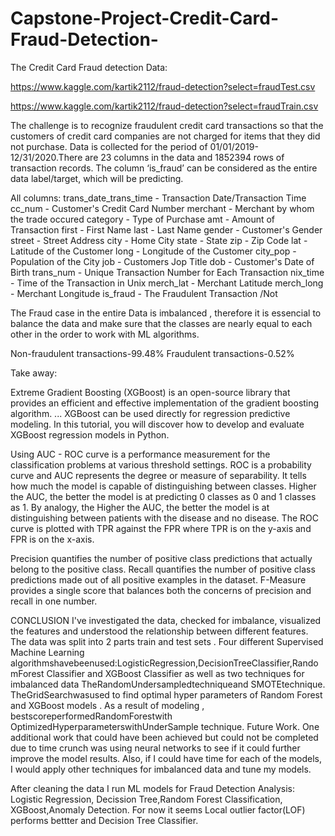 # Capstone-Project-Credit-Card-Fraud-Detection-

The Credit Card Fraud detection Data:

https://www.kaggle.com/kartik2112/fraud-detection?select=fraudTest.csv

https://www.kaggle.com/kartik2112/fraud-detection?select=fraudTrain.csv

The challenge is to recognize fraudulent credit card transactions so that the customers of credit card companies are not charged for items that they did not purchase.
Data is collected for the period of 01/01/2019-12/31/2020.There are 23 columns in the data and 1852394 rows of transaction records. The column ‘is_fraud’ can be considered as the entire data label/target, which will be predicting.

All columns:
trans_date_trans_time - Transaction Date/Transaction Time
cc_num - Customer's Credit Card Number
merchant - Merchant by whom the trade occured
category - Type of Purchase
amt - Amount of Transaction
first - First Name
last - Last Name
gender - Customer's Gender
street - Street Address
city - Home City
state - State
zip - Zip Code
lat - Latitude of the Customer
long - Longitude of the Customer
city_pop - Population of the City
job - Customers Jop Title
dob - Customer's Date of Birth
trans_num - Unique Transaction Number for Each Transaction
nix_time - Time of the Transaction in Unix
merch_lat - Merchant Latitude
merch_long - Merchant Longitude
is_fraud - The Fraudulent Transaction /Not


The Fraud case in the entire Data is imbalanced , therefore it is essencial to balance the data and  make sure that the classes are nearly equal to each other in the order to work with ML algorithms.


Non-fraudulent transactions-99.48%
Fraudulent transactions-0.52%

Take away:


Extreme Gradient Boosting (XGBoost) is an open-source library that provides an efficient and effective implementation of the gradient boosting algorithm. ... XGBoost can be used directly for regression predictive modeling. In this tutorial, you will discover how to develop and evaluate XGBoost regression models in Python.

Using AUC - ROC curve is a performance measurement for the classification problems at various threshold settings. ROC is a probability curve and AUC represents the degree or measure of separability. It tells how much the model is capable of distinguishing between classes. Higher the AUC, the better the model is at predicting 0 classes as 0 and 1 classes as 1. By analogy, the Higher the AUC, the better the model is at distinguishing between patients with the disease and no disease.
The ROC curve is plotted with TPR against the FPR where TPR is on the y-axis and FPR is on the x-axis.

Precision quantifies the number of positive class predictions that actually belong to the positive class. Recall quantifies the number of positive class predictions made out of all positive examples in the dataset. F-Measure provides a single score that balances both the concerns of precision and recall in one number.



 CONCLUSION
I've investigated the data, checked for imbalance, visualized the features and understood the relationship between different features.
The data was split into 2 parts train and test sets . Four different Supervised Machine
Learning algorithmshavebeenused:LogisticRegression,DecisionTreeClassifier,RandomForest Classifier and XGBoost Classifier as well as two techniques for imbalanced
data TheRandomUndersampledtechniqueand SMOTEtechnique. TheGridSearchwasused to find optimal hyper parameters of Random Forest and XGBoost models . As a result of modeling , bestscoreperformedRandomForestwith OptimizedHyperparameterswithUnderSample technique.
Future Work.
One additional work that could have been achieved but could not be completed due to time crunch was using neural networks to see if it could further improve the model results. Also, if I could have time for each of the models, I would apply other techniques for imbalanced data and tune my models.


After cleaning the data I run ML models for Fraud Detection Analysis: Logistic Regression, Decission Tree,Random Forest Classification, XGBoost,Anomaly Detection. For now it seems Local outlier factor(LOF) performs bettter and Decision Tree Classifier.
